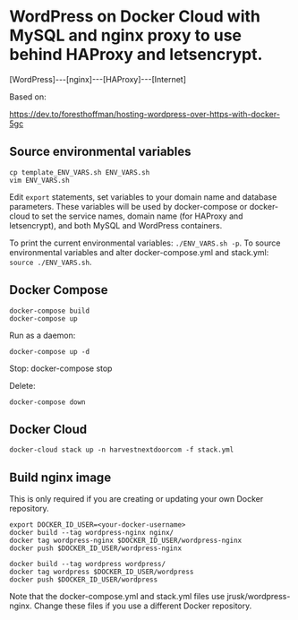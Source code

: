 # WordPress on Docker Cloud with MySQL and nginx proxy to use behind HAProxy and letsencrypt.

[WordPress]---[nginx]---[HAProxy]---[Internet]

Based on:

https://dev.to/foresthoffman/hosting-wordpress-over-https-with-docker-5gc

## Source environmental variables

	cp template_ENV_VARS.sh ENV_VARS.sh
	vim ENV_VARS.sh

Edit `export` statements, set variables to your domain name and database parameters.
These variables will be used by docker-compose or docker-cloud to set the service names, domain name (for HAProxy and letsencrypt), and both MySQL and WordPress containers.

To print the current environmental variables: `./ENV_VARS.sh -p`.
To source environmental variables and alter docker-compose.yml and stack.yml: `source ./ENV_VARS.sh`.

## Docker Compose

	docker-compose build
	docker-compose up

Run as a daemon:

	docker-compose up -d

Stop:
	docker-compose stop

Delete:

	docker-compose down

## Docker Cloud

	docker-cloud stack up -n harvestnextdoorcom -f stack.yml

## Build nginx image

This is only required if you are creating or updating your own Docker repository.

	export DOCKER_ID_USER=<your-docker-username>
	docker build --tag wordpress-nginx nginx/
	docker tag wordpress-nginx $DOCKER_ID_USER/wordpress-nginx
	docker push $DOCKER_ID_USER/wordpress-nginx

	docker build --tag wordpress wordpress/
	docker tag wordpress $DOCKER_ID_USER/wordpress
	docker push $DOCKER_ID_USER/wordpress

Note that the docker-compose.yml and stack.yml files use jrusk/wordpress-nginx. Change these files if you use a different Docker repository.

